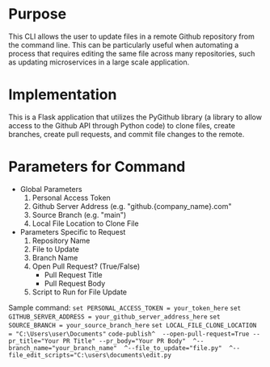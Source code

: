 # Purpose
This CLI allows the user to update files in a remote Github repository from the command line. This can be particularly useful when automating a process that requires editing the same file across many repositories, such as updating microservices in a large scale application.

# Implementation
This is a Flask application that utilizes the PyGithub library (a library to allow access to the Github API through Python code) to clone files, create branches, create pull requests, and commit file changes to the remote.

# Parameters for Command
* Global Parameters
  1. Personal Access Token
  2. Github Server Address (e.g. "github.{company_name}.com"
  3. Source Branch (e.g. "main")
  4. Local File Location to Clone File
* Parameters Specific to Request
  1. Repository Name
  2. File to Update
  3. Branch Name
  4. Open Pull Request? (True/False)
      - Pull Request Title
      - Pull Request Body
  5. Script to Run for File Update

Sample command: 
`set PERSONAL_ACCESS_TOKEN = your_token_here`
`set GITHUB_SERVER_ADDRESS = your_github_server_address_here`
`set SOURCE_BRANCH = your_source_branch_here`
`set LOCAL_FILE_CLONE_LOCATION = "C:\Users\user\Documents"`
`code-publish^ 
--open-pull-request=True --pr_title="Your PR Title" --pr_body="Your PR Body" 
^--branch_name="your_branch_name" 
^--file_to_update="file.py" 
^--file_edit_scripts="C:\users\documents\edit.py`
